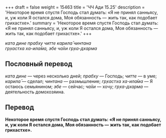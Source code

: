 +++
draft = false
weight = 15463
title = 'ЧЧ Ади 15.25'
description = 'Некоторое время спустя Господь стал думать: «Я не принял санньясу, и, уж коли Я остался дома, Моя обязанность — жить так, как подобает грихастхе».'
summary = 'Некоторое время спустя Господь стал думать: «Я не принял санньясу, и, уж коли Я остался дома, Моя обязанность — жить так, как подобает грихастхе».'
+++

_ката дине прабху читте карила̄ чинтана  
гр̣хастха ха-ила̄ма, эбе ча̄хи гр̣ха-дхарма_

## Пословный перевод

_ката_ _дине_ — через несколько дней; _прабху_ — Господь; _читте_ — в уме; _карила̄_ — сделал; _чинтана_ — размышление; _гр̣хастха_ _ха_\-_ила̄ма_ — Я остаюсь семьянином; _эбе_ — сейчас; _ча̄хи_ — хочу; _гр̣ха_\-_дхарма_ — деятельность домохозяина.

## Перевод

**Некоторое время спустя Господь стал думать: «Я не принял санньясу, и, уж коли Я остался дома, Моя обязанность — жить так, как подобает грихастхе».**
